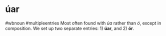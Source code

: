 # úar
#wbnoun
#multipleentries
Most often found with *úa* rather than *ó*, except in composition. We set up two separate entries: 1) **úar**, and 2) **ór**.